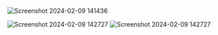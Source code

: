 
![Screenshot 2024-02-09 141436](https://github.com/ParamiJayathilaka/AAD-Assignment---JavaEE/assets/125114739/38774884-9022-4871-803b-d60ce983ee73)


![Screenshot 2024-02-09 142727](https://github.com/ParamiJayathilaka/AAD-Assignment---JavaEE/assets/125114739/56f8e81d-984d-498f-870c-bba892e807c8)
![Screenshot 2024-02-09 142727](https://github.com/ParamiJayathilaka/AAD-Assignment---JavaEE/assets/125114739/c0707fc3-11f6-40d8-bba0-0751555049b1)

